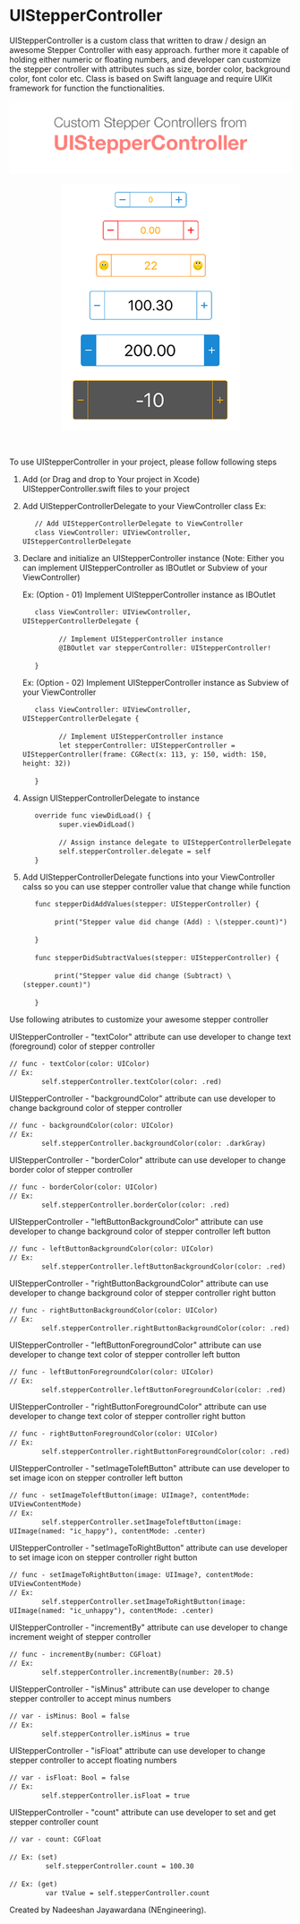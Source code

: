 # UIStepperController

UIStepperController is a custom class that written to  draw / design an awesome Stepper Controller with easy approach. further more it capable of holding either numeric or floating numbers, and developer can customize the stepper controller with attributes such as size, border color, background color, font color etc. Class is based on Swift language and require UIKit framework for function the functionalities.

<p align="center">
  <img src="https://github.com/NadeeshanEngineering/UIStepperController/blob/master/head_banner.png">
</p>
<p align="center">
  <img src="https://github.com/NadeeshanEngineering/UIStepperController/blob/master/example_preview_body.png">
</p>
<br />

To use UIStepperController in your project, please follow following steps

1. Add (or Drag and drop to Your project in Xcode) UIStepperController.swift files to your project 

2. Add UIStepperControllerDelegate to your ViewController class
       Ex:
       
          // Add UIStepperControllerDelegate to ViewController
	      class ViewController: UIViewController, UIStepperControllerDelegate

3. Declare and initialize an UIStepperController instance (Note: Either you can implement UIStepperController as IBOutlet or Subview of your ViewController)

	Ex: (Option - 01) Implement UIStepperController instance as IBOutlet
      
          class ViewController: UIViewController, UIStepperControllerDelegate {
          
                // Implement UIStepperController instance
                @IBOutlet var stepperController: UIStepperController!
                
          }
          
	Ex: (Option - 02) Implement UIStepperController instance as Subview of your ViewController
  
          class ViewController: UIViewController, UIStepperControllerDelegate {
          
                // Implement UIStepperController instance
                let stepperController: UIStepperController = UIStepperController(frame: CGRect(x: 113, y: 150, width: 150, height: 32))
          
          }

4. Assign UIStepperControllerDelegate to instance

          override func viewDidLoad() {
                super.viewDidLoad()
                
                // Assign instance delegate to UIStepperControllerDelegate
                self.stepperController.delegate = self
          }

5. Add UIStepperControllerDelegate functions into your ViewController calss so you can use stepper controller value that change while function

          func stepperDidAddValues(stepper: UIStepperController) {
          
               print("Stepper value did change (Add) : \(stepper.count)")
               
          }

          func stepperDidSubtractValues(stepper: UIStepperController) {
          
               print("Stepper value did change (Subtract) \(stepper.count)")
               
          }
        

Use following atributes to customize your awesome stepper controller

UIStepperController - "textColor" attribute can use developer to change text (foreground) color of stepper controller

    // func - textColor(color: UIColor)
    // Ex:
            self.stepperController.textColor(color: .red)


UIStepperController - "backgroundColor" attribute can use developer to change background color of stepper controller

    // func - backgroundColor(color: UIColor)
    // Ex:
            self.stepperController.backgroundColor(color: .darkGray)


UIStepperController - "borderColor" attribute can use developer to change border color of stepper controller

    // func - borderColor(color: UIColor)
    // Ex:
            self.stepperController.borderColor(color: .red)
            

UIStepperController - "leftButtonBackgroundColor" attribute can use developer to change background color of stepper controller left button

    // func - leftButtonBackgroundColor(color: UIColor)
    // Ex:
            self.stepperController.leftButtonBackgroundColor(color: .red)
    

UIStepperController - "rightButtonBackgroundColor" attribute can use developer to change background color of stepper controller right button

    // func - rightButtonBackgroundColor(color: UIColor)
    // Ex:
            self.stepperController.rightButtonBackgroundColor(color: .red)


UIStepperController - "leftButtonForegroundColor" attribute can use developer to change text color of stepper controller left button

    // func - leftButtonForegroundColor(color: UIColor)
    // Ex:
            self.stepperController.leftButtonForegroundColor(color: .red)
    

UIStepperController - "rightButtonForegroundColor" attribute can use developer to change text color of stepper controller right button

    // func - rightButtonForegroundColor(color: UIColor)
    // Ex:
            self.stepperController.rightButtonForegroundColor(color: .red)
    

UIStepperController - "setImageToleftButton" attribute can use developer to set image icon on stepper controller left button

    // func - setImageToleftButton(image: UIImage?, contentMode: UIViewContentMode)
    // Ex:
            self.stepperController.setImageToleftButton(image: UIImage(named: "ic_happy"), contentMode: .center)
    

UIStepperController - "setImageToRightButton" attribute can use developer to set image icon on stepper controller right button

    // func - setImageToRightButton(image: UIImage?, contentMode: UIViewContentMode)
    // Ex:
            self.stepperController.setImageToRightButton(image: UIImage(named: "ic_unhappy"), contentMode: .center)


UIStepperController - "incrementBy" attribute can use developer to change increment weight of stepper controller

    // func - incrementBy(number: CGFloat)
    // Ex:
            self.stepperController.incrementBy(number: 20.5)
            

UIStepperController - "isMinus" attribute can use developer to change stepper controller to accept minus numbers

    // var - isMinus: Bool = false
    // Ex:
            self.stepperController.isMinus = true


UIStepperController - "isFloat" attribute can use developer to change stepper controller to accept floating numbers

    // var - isFloat: Bool = false
    // Ex:
            self.stepperController.isFloat = true


UIStepperController - "count" attribute can use developer to set and get stepper controller count

    // var - count: CGFloat
    
    // Ex: (set)
             self.stepperController.count = 100.30
             
    // Ex: (get)
             var tValue = self.stepperController.count


Created by Nadeeshan Jayawardana (NEngineering).
